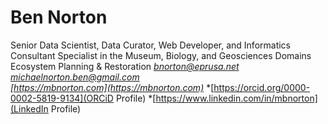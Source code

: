 Ben Norton
============
Senior Data Scientist, Data Curator, Web Developer, and Informatics Consultant
Specialist in the Museum, Biology, and Geosciences Domains
Ecosystem Planning & Restoration
*[bnorton@eprusa.net](bnorton@eprusa.net)*   
*[michaelnorton.ben@gmail.com](michaelnorton.ben@gmail.com)*  
*[https://mbnorton.com](https://mbnorton.com)*
*[https://orcid.org/0000-0002-5819-9134](ORCiD Profile)
*[https://www.linkedin.com/in/mbnorton](LinkedIn Profile)
